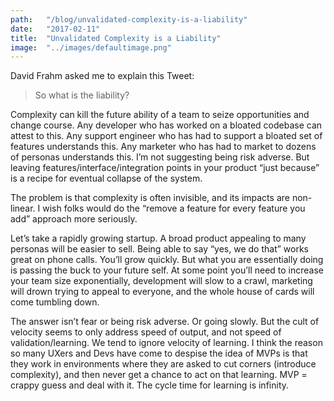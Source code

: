 ```yaml
---
path:	"/blog/unvalidated-complexity-is-a-liability"
date:	"2017-02-11"
title:	"Unvalidated Complexity is a Liability"
image:	"../images/defaultimage.png"
---
```


David Frahm asked me to explain this Tweet:


> [](https://twitter.com/johncutlefish/status/830500858651570176)
> [](https://twitter.com/davidfrahm/status/830537461415673856)So what is the liability?

Complexity can kill the future ability of a team to seize opportunities and change course. Any developer who has worked on a bloated codebase can attest to this. Any support engineer who has had to support a bloated set of features understands this. Any marketer who has had to market to dozens of personas understands this. I’m not suggesting being risk adverse. But leaving features/interface/integration points in your product “just because” is a recipe for eventual collapse of the system.

The problem is that complexity is often invisible, and its impacts are non-linear. I wish folks would do the “remove a feature for every feature you add” approach more seriously.

Let’s take a rapidly growing startup. A broad product appealing to many personas will be easier to sell. Being able to say “yes, we do that” works great on phone calls. You’ll grow quickly. But what you are essentially doing is passing the buck to your future self. At some point you’ll need to increase your team size exponentially, development will slow to a crawl, marketing will drown trying to appeal to everyone, and the whole house of cards will come tumbling down.

The answer isn’t fear or being risk adverse. Or going slowly. But the cult of velocity seems to only address speed of output, and not speed of validation/learning. We tend to ignore velocity of learning. I think the reason so many UXers and Devs have come to despise the idea of MVPs is that they work in environments where they are asked to cut corners (introduce complexity), and then never get a chance to act on that learning. MVP = crappy guess and deal with it. The cycle time for learning is infinity.

